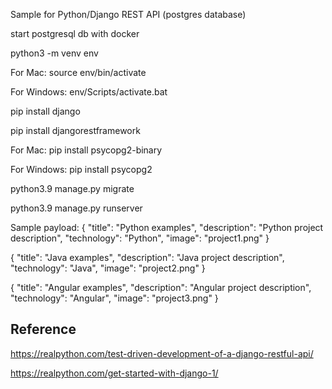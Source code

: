 Sample for Python/Django REST API (postgres database)

start postgresql db with docker

python3 -m venv env

For Mac: source env/bin/activate

For Windows: env/Scripts/activate.bat

pip install django

pip install djangorestframework

For Mac: pip install psycopg2-binary

For Windows: pip install psycopg2

python3.9 manage.py migrate

python3.9 manage.py runserver

Sample payload:
{
"title": "Python examples",
"description": "Python project description",
"technology": "Python",
"image": "project1.png"
}

{
"title": "Java examples",
"description": "Java project description",
"technology": "Java",
"image": "project2.png"
}

{
"title": "Angular examples",
"description": "Angular project description",
"technology": "Angular",
"image": "project3.png"
}

## Reference

https://realpython.com/test-driven-development-of-a-django-restful-api/

https://realpython.com/get-started-with-django-1/
